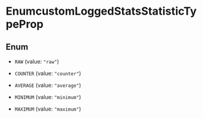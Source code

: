 

# EnumcustomLoggedStatsStatisticTypeProp

## Enum


* `RAW` (value: `"raw"`)

* `COUNTER` (value: `"counter"`)

* `AVERAGE` (value: `"average"`)

* `MINIMUM` (value: `"minimum"`)

* `MAXIMUM` (value: `"maximum"`)



